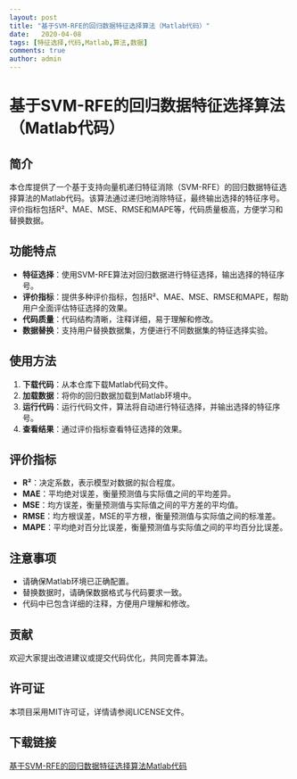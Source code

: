 ```yaml
---
layout: post
title: "基于SVM-RFE的回归数据特征选择算法（Matlab代码）"
date:   2020-04-08
tags: [特征选择,代码,Matlab,算法,数据]
comments: true
author: admin
---
```

# 基于SVM-RFE的回归数据特征选择算法（Matlab代码）

## 简介

本仓库提供了一个基于支持向量机递归特征消除（SVM-RFE）的回归数据特征选择算法的Matlab代码。该算法通过递归地消除特征，最终输出选择的特征序号。评价指标包括R²、MAE、MSE、RMSE和MAPE等，代码质量极高，方便学习和替换数据。

## 功能特点

- **特征选择**：使用SVM-RFE算法对回归数据进行特征选择，输出选择的特征序号。
- **评价指标**：提供多种评价指标，包括R²、MAE、MSE、RMSE和MAPE，帮助用户全面评估特征选择的效果。
- **代码质量**：代码结构清晰，注释详细，易于理解和修改。
- **数据替换**：支持用户替换数据集，方便进行不同数据集的特征选择实验。

## 使用方法

1. **下载代码**：从本仓库下载Matlab代码文件。
2. **加载数据**：将你的回归数据加载到Matlab环境中。
3. **运行代码**：运行代码文件，算法将自动进行特征选择，并输出选择的特征序号。
4. **查看结果**：通过评价指标查看特征选择的效果。

## 评价指标

- **R²**：决定系数，表示模型对数据的拟合程度。
- **MAE**：平均绝对误差，衡量预测值与实际值之间的平均差异。
- **MSE**：均方误差，衡量预测值与实际值之间的平方差的平均值。
- **RMSE**：均方根误差，MSE的平方根，衡量预测值与实际值之间的标准差。
- **MAPE**：平均绝对百分比误差，衡量预测值与实际值之间的平均百分比误差。

## 注意事项

- 请确保Matlab环境已正确配置。
- 替换数据时，请确保数据格式与代码要求一致。
- 代码中已包含详细的注释，方便用户理解和修改。

## 贡献

欢迎大家提出改进建议或提交代码优化，共同完善本算法。

## 许可证

本项目采用MIT许可证，详情请参阅LICENSE文件。

## 下载链接

[基于SVM-RFE的回归数据特征选择算法Matlab代码](https://pan.quark.cn/s/32ae20c3174b)